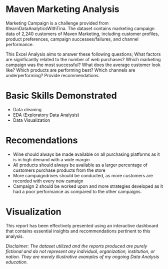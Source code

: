 # Maven Marketing Analysis
Marketing Campaign is a challenge provided from #learnDataAnalyticsWithTina.
The dataset contains marketing campaign data of 2,240 customers of Maven Marketing, including customer profiles, product preferences, campaign successes/failures, and channel performance.

This Excel Analysis aims to answer these following questions;
What factors are significantly related to the number of web purchases?
Which marketing campaign was the most successful?
What does the average customer look like?
Which products are performing best?
Which channels are underperforming?
Provide recommendations.

# Basic Skills Demonstrated
- Data cleaning
- EDA (Exploratory Data Analysis)
- Data Visualization

# Recomendations
* Wine should always be made available on all purchasing platforms as it is in high demand with a wide margin
* All products should always be available as a larger percentage of customers purchase products from the store
* More campaigndrives should be conducted, as more customers are recorded with every new camaign
* Campaign 2 should be worked upon and more strategies developed as it had a poor performance as compared to the other campaigns.

# Visualization
This report has been effectively presented using an interactive dashboard that contains essential insights and recommendations pertinent to this analysis.





*Disclaimer: The dataset utilized and the reports produced are purely fictional and do not represent any individual, organization, institution, or nation. They are merely illustrative examples of my ongoing Data Analysis education.*
